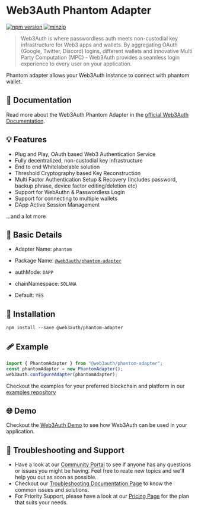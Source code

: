 # Web3Auth Phantom Adapter

[![npm version](https://img.shields.io/npm/v/@web3auth/phantom-adapter?label=%22%22)](https://www.npmjs.com/package/@web3auth/phantom-adapter/v/latest)
[![minzip](https://img.shields.io/bundlephobia/minzip/@web3auth/phantom-adapter?label=%22%22)](https://bundlephobia.com/result?p=@web3auth/phantom-adapter@latest)

> Web3Auth is where passwordless auth meets non-custodial key infrastructure for Web3 apps and wallets. By aggregating OAuth (Google, Twitter, Discord) logins, different wallets and innovative Multi Party Computation (MPC) - Web3Auth provides a seamless login experience to every user on your application.

Phantom adapter allows your Web3Auth Instance to connect with phantom wallet. 
## 📖 Documentation

Read more about the Web3Auth Phantom Adapter in the [official Web3Auth Documentation](https://web3auth.io/docs/sdk/web/adapters/phantom).

## 💡 Features
- Plug and Play, OAuth based Web3 Authentication Service
- Fully decentralized, non-custodial key infrastructure
- End to end Whitelabelable solution
- Threshold Cryptography based Key Reconstruction
- Multi Factor Authentication Setup & Recovery (Includes password, backup phrase, device factor editing/deletion etc)
- Support for WebAuthn & Passwordless Login
- Support for connecting to multiple wallets
- DApp Active Session Management

...and a lot more

## 📄 Basic Details

- Adapter Name: `phantom`

- Package Name: [`@web3auth/phantom-adapter`](https://web3auth.io/docs/sdk/web/adapters/phantom)

- authMode: `DAPP`

- chainNamespace: `SOLANA`

- Default: `YES`

## 🔗 Installation

```shell
npm install --save @web3auth/phantom-adapter
```

## 🩹 Example

```ts
import { PhantomAdapter } from "@web3auth/phantom-adapter";
const phantomAdapter = new PhantomAdapter();
web3auth.configureAdapter(phantomAdapter);
```

Checkout the examples for your preferred blockchain and platform in our [examples repository](https://github.com/Web3Auth/examples/)

## 🌐 Demo

Checkout the [Web3Auth Demo](https://demo-app.web3auth.io/) to see how Web3Auth can be used in your application.

## 💬 Troubleshooting and Support

- Have a look at our [Community Portal](https://community.web3auth.io/) to see if anyone has any questions or issues you might be having. Feel free to reate new topics and we'll help you out as soon as possible.
- Checkout our [Troubleshooting Documentation Page](https://web3auth.io/docs/troubleshooting) to know the common issues and solutions.
- For Priority Support, please have a look at our [Pricing Page](https://web3auth.io/pricing.html) for the plan that suits your needs.
